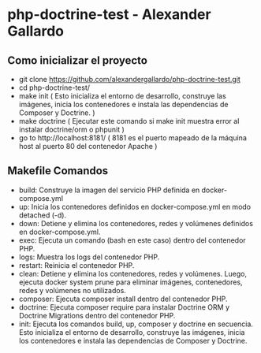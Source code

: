 # php-doctrine-test - Alexander Gallardo

## Como inicializar el proyecto
- git clone https://github.com/alexandergallardo/php-doctrine-test.git
- cd php-doctrine-test/
- make init  ( Esto inicializa el entorno de desarrollo, construye las imágenes, inicia los contenedores e instala las dependencias de Composer y Doctrine. )
- make doctrine ( Ejecutar este comando si make init muestra error al instalar doctrine/orm o phpunit )
- go to http://localhost:8181/  ( 8181 es el puerto mapeado de la máquina host al puerto 80 del contenedor Apache )

## Makefile Comandos
- build: Construye la imagen del servicio PHP definida en docker-compose.yml
- up: Inicia los contenedores definidos en docker-compose.yml en modo detached (-d).
- down: Detiene y elimina los contenedores, redes y volúmenes definidos en docker-compose.yml. 
- exec: Ejecuta un comando (bash en este caso) dentro del contenedor PHP. 
- logs: Muestra los logs del contenedor PHP. 
- restart: Reinicia el contenedor PHP. 
- clean: Detiene y elimina los contenedores, redes y volúmenes. Luego, ejecuta docker system prune para eliminar imágenes, contenedores, redes y volúmenes no utilizados. 
- composer: Ejecuta composer install dentro del contenedor PHP. 
- doctrine: Ejecuta composer require para instalar Doctrine ORM y Doctrine Migrations dentro del contenedor PHP. 
- init: Ejecuta los comandos build, up, composer y doctrine en secuencia. Esto inicializa el entorno de desarrollo, construye las imágenes, inicia los contenedores e instala las dependencias de Composer y Doctrine.
